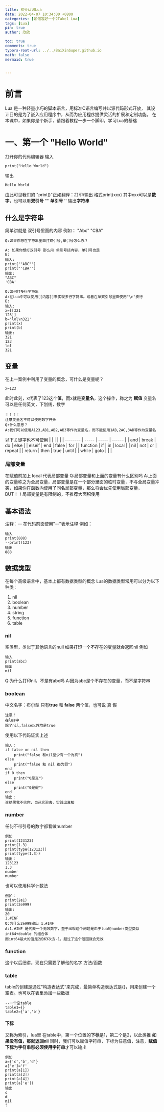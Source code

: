 ```yaml
---
title: 初步认识Lua
date: 2022-04-07 10:34:00 +0800
categories: [如何写好一个2Take1 Lua]
tags: [Lua]
pin: true
author: 欣欣

toc: true
comments: true
typora-root-url: ../../BaiXinSuper.github.io
math: false
mermaid: true


---
```


# 前言

Lua 是一种轻量小巧的脚本语言，用标准C语言编写并以源代码形式开放， 其设计目的是为了嵌入应用程序中，从而为应用程序提供灵活的扩展和定制功能。
在本课中，如果你是个新手，请跟着教程一步一个脚印，学习Lua的基础

# 一、第一个 "Hello World"
打开你的代码编辑器
输入
```
print("Hello World")
```
输出
```
Hello World
```
由此可见我们的  "print()"正如翻译：打印/输出
格式print(xxx)
其中xxx可以是**数字**，也可以用**双引号** "" **单引号** '' 输出**字符串**
##  什么是字符串
简单讲就是 双引号里面的内容
例如：
"Abc"
"CBA"
```
Q:如果你想在字符串里面打双引号,单引号怎么办？

A: 如果你想打双引号 那么用 单引号括内容，单引号也是
E:
输入:
print('"ABC"')
print("'CBA'")
输出:
"ABC"
'CBA'

Q:如何打多行字符串
A:在Lua中可以使用[[内容]]来实现多行字符串。或者在单双引号里面使用"\n"换行 
E:
输入:
x=[[321
123]]
b='lol\n321'
print(x)
print(b)
输出:
321
123
lol
321
```

## 变量
在上一案例中利用了变量的概念，可什么是变量呢？
```
x=123
```
此时此刻，x代表了123这个**值**，而x就是**变量名**，这个操作，称之为 **赋值**
变量名可以是任何英文，下划线，数字
```
！！！！
注意变量名不可以使用数字开头
Q:什么意思？
A:我们可以使用A123,AB1,AB2,AB3等作为变量名，而不能使用1AB,2AC,3AD等作为变量名
```
以下关键字也不可使用
|          |       |       |        |
| -------- | ----- | ----- | ------ |
| and      | break | do    | else   |
| elseif   | end   | false | for    |
| function | if    | in    | local  |
| nil      | not   | or    | repeat |
| return   | then  | true  | until  |
| while    | goto  |       |        |
### 局部变量
在赋值前加上 local 代表局部变量 
Q:局部变量和上面的变量有什么区别吗
A:上面的变量称之为全局变量，局部变量是在一个部分里面的临时变量，不与全局变量冲突，如果你在函数内使用了同名局部变量，那么将会优先使用局部变量，BUT！！局部变量是有限制的，不推荐大面积使用
## 基本语法
注释：--
在代码前面使用"--"表示注释
例如：
```
输入
print(888)
--print(123)
输出
888
```


## 数据类型
在每个高级语言中，基本上都有数据类型的概念
Lua的数据类型常用可以分为以下种类：
1. nil
2. boolean
3. number
4. string
5. function
6. table
### nil
空类型，类似于其他语言的null
如果打印一个不存在的变量就会返回nil
例如
```
输入
print(abc)
输出
nil
```
Q:为什么打印nil，不是有abc吗
A:因为abc是个不存在的变量，而不是字符串
### boolean
中文名字：布尔型
只有**true** 和 **false**
两个值，也可说 真  假

```
注意！
在lua中
除了nil,false以外均是true
```
使用以下代码证实上述
```
输入：
if false or nil then
    print("false 和nil至少有一个为真")
else
    print("false 和 nil 都为假")
end
if 0 then
    print("0是真")
else
    print("0是假")
end
输出：
诶结果我不给你，自己实验去，实践出真知
```

### number
任何不带引号的数字都看做number
```
例如
print(123123)
print(1.3)
print(type(123123))
print(type(1.3))
输出：
123123
1.3
number
number
```
也可以使用科学计数法
```
例如：
print(2e1)
print(2e999)
输出:
20
1.#INF
Q:为什么2e999输出 1.#INF
A:1.#INF 是代表一个无效数字，至于出现这个问题是由于lua的number类型类似 int64+double 的组合体
而int64最大的值是2的63次方-1，超过了这个范围就会无效
```
### function
这个以后细讲，现在只需要了解他的名字 方法/函数
### table
table的创建是通过"构造表达式"来完成，最简单构造表达式是{}，用来创建一个空表。也可以在表里添加一些数据
```
--一个空table
table1={}
table2={'a','b'}
```
#### 下标
又称为索引，lua里 在table中，第一个位置的**下标**是1，第二个是2，以此类推
**如果没有值，那就返回nil**
同时，我们可以赋值字符串，下标为任意值，注意，**赋值下标**为**字符串**那**必须使用字符串**才可以输出
```
例如
a={'c','b','d'}
a['e']='f'
print(a[1])
print(a[3])
print(a[4])
print(a['e'])
输出
c
d
nil
f
```
